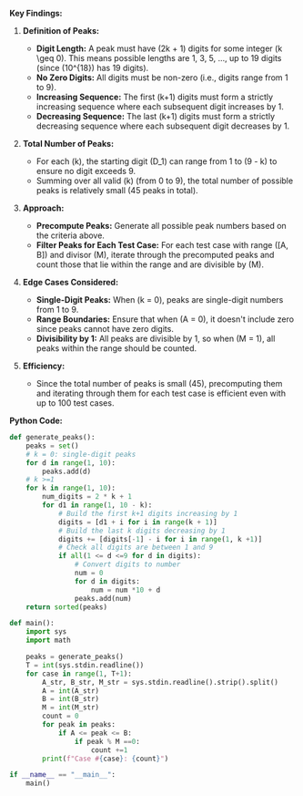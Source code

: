 **Key Findings:**

1. **Definition of Peaks:**
   - **Digit Length:** A peak must have \(2k + 1\) digits for some integer \(k \geq 0\). This means possible lengths are 1, 3, 5, ..., up to 19 digits (since \(10^{18}\) has 19 digits).
   - **No Zero Digits:** All digits must be non-zero (i.e., digits range from 1 to 9).
   - **Increasing Sequence:** The first \(k+1\) digits must form a strictly increasing sequence where each subsequent digit increases by 1.
   - **Decreasing Sequence:** The last \(k+1\) digits must form a strictly decreasing sequence where each subsequent digit decreases by 1.

2. **Total Number of Peaks:**
   - For each \(k\), the starting digit \(D_1\) can range from 1 to \(9 - k\) to ensure no digit exceeds 9.
   - Summing over all valid \(k\) (from 0 to 9), the total number of possible peaks is relatively small (45 peaks in total).

3. **Approach:**
   - **Precompute Peaks:** Generate all possible peak numbers based on the criteria above.
   - **Filter Peaks for Each Test Case:** For each test case with range \([A, B]\) and divisor \(M\), iterate through the precomputed peaks and count those that lie within the range and are divisible by \(M\).

4. **Edge Cases Considered:**
   - **Single-Digit Peaks:** When \(k = 0\), peaks are single-digit numbers from 1 to 9.
   - **Range Boundaries:** Ensure that when \(A = 0\), it doesn't include zero since peaks cannot have zero digits.
   - **Divisibility by 1:** All peaks are divisible by 1, so when \(M = 1\), all peaks within the range should be counted.

5. **Efficiency:**
   - Since the total number of peaks is small (45), precomputing them and iterating through them for each test case is efficient even with up to 100 test cases.

**Python Code:**

```python
def generate_peaks():
    peaks = set()
    # k = 0: single-digit peaks
    for d in range(1, 10):
        peaks.add(d)
    # k >=1
    for k in range(1, 10):
        num_digits = 2 * k + 1
        for d1 in range(1, 10 - k):
            # Build the first k+1 digits increasing by 1
            digits = [d1 + i for i in range(k + 1)]
            # Build the last k digits decreasing by 1
            digits += [digits[-1] - i for i in range(1, k +1)]
            # Check all digits are between 1 and 9
            if all(1 <= d <=9 for d in digits):
                # Convert digits to number
                num = 0
                for d in digits:
                    num = num *10 + d
                peaks.add(num)
    return sorted(peaks)

def main():
    import sys
    import math

    peaks = generate_peaks()
    T = int(sys.stdin.readline())
    for case in range(1, T+1):
        A_str, B_str, M_str = sys.stdin.readline().strip().split()
        A = int(A_str)
        B = int(B_str)
        M = int(M_str)
        count = 0
        for peak in peaks:
            if A <= peak <= B:
                if peak % M ==0:
                    count +=1
        print(f"Case #{case}: {count}")

if __name__ == "__main__":
    main()
```